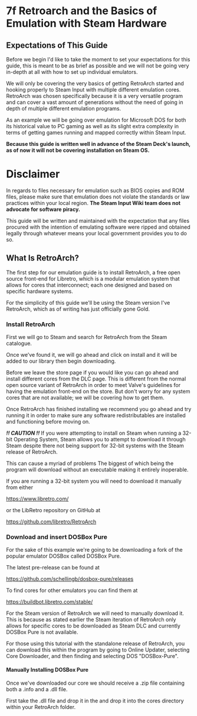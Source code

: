 # 7f Retroarch and the Basics of Emulation with Steam Hardware

## Expectations of This Guide

Before we begin I'd like to take the moment to set your expectations for this guide, this is meant to be as brief as possible and we will not be going very in-depth at all with how to set up individual emulators.

We will only be covering the very basics of getting RetroArch started and hooking properly to Steam Input with multiple different emulation cores. RetroArch was chosen specifically because it is a very versatile program and can cover a vast amount of generations without the need of going in depth of multiple different emulation programs.

As an example we will be going over emulation for Microsoft DOS for both its historical value to PC gaming as well as its slight extra complexity in terms of getting games running and mapped correctly within Steam Input.

**Because this guide is written well in advance of the Steam Deck's launch, as of now it will not be covering installation on Steam OS.**

# Disclaimer

In regards to files necessary for emulation such as BIOS copies and ROM files, please make sure that emulation does not violate the standards or law practices within your local region. **The Steam Input Wiki team does not advocate for software piracy.**

This guide will be written and maintained with the expectation that any files procured with the intention of emulating software were ripped and obtained legally through whatever means your local government provides you to do so.

## What Is RetroArch?

The first step for our emulation guide is to install RetroArch, a free open source front-end for Libretro, which is a modular emulation system that allows for cores that interconnect; each one designed and based on specific hardware systems.

For the simplicity of this guide we'll be using the Steam version I've RetroArch, which as of writing has just officially gone Gold.

### Install RetroArch

First we will go to Steam and search for RetroArch from the Steam catalogue.

Once we’ve found it, we will go ahead and click on install and it will be added to our library then begin downloading.

Before we leave the store page if you would like you can go ahead and install different cores from the DLC page. This is different from the normal open source variant of RetroArch in order to meet Valve's guidelines for having the emulation front-end on the store. But don't worry for any system cores that are not available; we will be covering how to get them.

Once RetroArch has finished installing we recommend you go ahead and try running it in order to make sure any software redistributables are installed and functioning before moving on.

**_!! CAUTION !!_** If you were attempting to install on Steam when running a 32-bit Operating System, Steam allows you to attempt to download it through Steam despite there not being support for 32-bit systems with the Steam release of RetroArch.

This can cause a myriad of problems The biggest of which being the program will download without an executable making it entirely inoperable.

If you are running a 32-bit system you will need to download it manually from either

https://www.libretro.com/

or the LibRetro repository on GitHub at

https://github.com/libretro/RetroArch

### Download and insert DOSBox Pure

For the sake of this example we're going to be downloading a fork of the popular emulator DOSBox called DOSBox Pure.

The latest pre-release can be found at

https://github.com/schellingb/dosbox-pure/releases

To find cores for other emulators you can find them at

https://buildbot.libretro.com/stable/

For the Steam version of RetroArch we will need to manually download it. This is because as stated earlier the Steam iteration of RetroArch only allows for specific cores to be downloaded as Steam DLC and currently DOSBox Pure is not available.

For those using this tutorial with the standalone release of RetroArch, you can download this within the program by going to Online Updater, selecting Core Downloader, and then finding and selecting DOS "DOSBox-Pure".

#### Manually Installing DOSBox Pure

Once we've downloaded our core we should receive a .zip file containing both a .info and a .dll file.

First take the .dll file and drop it in the and drop it into the cores directory within your RetroArch folder.

